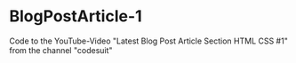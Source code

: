# BlogPostArticle-1
Code to the YouTube-Video "Latest Blog Post Article Section HTML CSS #1" from the channel "codesuit"
